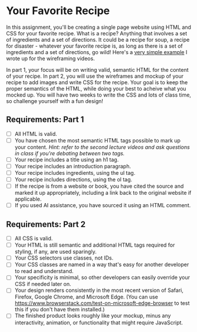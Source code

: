# Your Favorite Recipe

In this assignment, you'll be creating a single page website using HTML and CSS for your favorite recipe. 
What is a recipe? Anything that involves a set of ingredients and a set of directions. It could be a recipe 
for soup, a recipe for disaster - whatever your favorite recipe is, as long as there is a set of ingredients 
and a set of directions, go wild! Here's a [very simple example](https://docs.google.com/document/d/10uYBUDpqmjEQomhREas3zqlwPIL7pT1q_1ca-_C4twc/edit?usp=sharing) I wrote up for the wireframing videos.

In part 1, your focus will be on writing valid, semantic HTML for the content of your recipe. In part 2, you 
will use the wireframes and mockup of your recipe to add images and write CSS for the recipe. Your goal is 
to keep the proper semantics of the HTML, while doing your best to acheive what you mocked up. You will have 
two weeks to write the CSS and lots of class time, so challenge yourself with a fun design!

## Requirements: Part 1

- [ ] All HTML is valid.
- [ ] You have chosen the most semantic HTML tags possible to mark up your content. *Hint: refer to the second lecture videos and ask questions in class if you're debating between two tags.*
- [ ] Your recipe includes a title using an h1 tag.
- [ ] Your recipe includes an introduction paragraph.
- [ ] Your recipe includes ingredients, using the ul tag.
- [ ] Your recipe includes directions, using the ol tag.
- [ ] If the recipe is from a website or book, you have cited the source and marked it up appropriately, including a link back to the original website if applicable.
- [ ] If you used AI assistance, you have sourced it using an HTML comment.

## Requirements: Part 2

- [ ] All CSS is valid.
- [ ] Your HTML is still semantic and additional HTML tags required for styling, if any, are used sparingly.
- [ ] Your CSS selectors use classes, not IDs.
- [ ] Your CSS classes are named in a way that's easy for another developer to read and understand.
- [ ] Your specificity is minimal, so other developers can easily override your CSS if needed later on.
- [ ] Your design renders consistently in the most recent version of Safari, Firefox, Google Chrome, and Microsoft Edge. (You can use https://www.browserstack.com/test-on-microsoft-edge-browser to test this if you don't have them installed.)
- [ ] The finished product looks roughly like your mockup, minus any interactivity, animation, or functionality that might require JavaScript.

